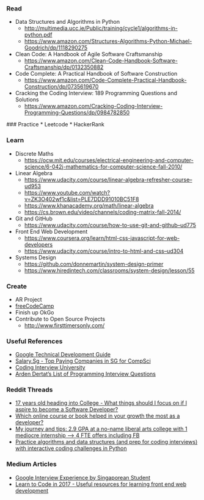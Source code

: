 ### Read

-   Data Structures and Algorithms in Python
    -   http://multimedia.ucc.ie/Public/training/cycle1/algorithms-in-python.pdf
    -   https://www.amazon.com/Structures-Algorithms-Python-Michael-Goodrich/dp/1118290275
-   Clean Code: A Handbook of Agile Software Craftsmanship
    -   https://www.amazon.com/Clean-Code-Handbook-Software-Craftsmanship/dp/0132350882
-   Code Complete: A Practical Handbook of Software Construction
    -   https://www.amazon.com/Code-Complete-Practical-Handbook-Construction/dp/0735619670
-   Cracking the Coding Interview: 189 Programming Questions and Solutions
    -   https://www.amazon.com/Cracking-Coding-Interview-Programming-Questions/dp/0984782850

\#\#\# Practice \* Leetcode \* HackerRank

### Learn

-   Discrete Maths
    -   https://ocw.mit.edu/courses/electrical-engineering-and-computer-science/6-042j-mathematics-for-computer-science-fall-2010/
-   Linear Algebra
    -   https://www.udacity.com/course/linear-algebra-refresher-course–ud953
    -   https://www.youtube.com/watch?v=ZK3O402wf1c&list=PLE7DDD91010BC51F8
    -   https://www.khanacademy.org/math/linear-algebra
    -   https://cs.brown.edu/video/channels/coding-matrix-fall-2014/
-   Git and GitHub
    -   https://www.udacity.com/course/how-to-use-git-and-github–ud775
-   Front End Web Development
    -   https://www.coursera.org/learn/html-css-javascript-for-web-developers
    -   https://www.udacity.com/course/intro-to-html-and-css–ud304
-   Systems Design
    -   https://github.com/donnemartin/system-design-primer
    -   https://www.hiredintech.com/classrooms/system-design/lesson/55

### Create

-   AR Project
-   [freeCodeCamp](https://www.freecodecamp.com/)
-   Finish up OkGo
-   Contribute to Open Source Projects
    -   http://www.firsttimersonly.com/

### Useful References

-   [Google Technical Development Guide](https://www.google.com/about/careers/students/guide-to-technical-development.html)
-   [Salary.Sg - Top Paying Companies in SG for CompSci](http://forums.salary.sg/income-jobs/8617-top-paying-companies-sg-compsci.html#post94905)
-   [Coding Interview University](https://github.com/jwasham/coding-interview-university/blob/master/README.md#recursion)
-   [Arden Dertat’s List of Programming Interview Questions](http://www.ardendertat.com/2012/01/09/programming-interview-questions/)

### Reddit Threads

-   [17 years old heading into College - What things should I focus on if I aspire to become a Software Developer?](https://www.reddit.com/r/cscareerquestions/comments/691zpw/17_years_old_heading_into_college_what_things/)
-   [Which online course or book helped in your growth the most as a developer?](https://www.reddit.com/r/cscareerquestions/comments/65ln8o/which_online_course_or_book_helped_in_your_growth/)
-   [My journey and tips: 2.9 GPA at a no-name liberal arts college with 1 mediocre internship —&gt; 4 FTE offers including FB](https://www.reddit.com/r/cscareerquestions/comments/6278bi/my_journey_and_tips_29_gpa_at_a_noname_liberal/)
-   [Practice algorithms and data structures (and prep for coding interviews) with interactive coding challenges in Python](https://github.com/donnemartin/coding)

### Medium Articles

-   [Google Interview Experience by Singaporean Student](https://medium.com/@jinzhe/my-google-interview-experience-51f716c7e578)
-   [Learn to Code in 2017 - Useful resources for learning front end web development](https://hackernoon.com/learn-to-code-in-2017-get-hired-and-have-fun-along-the-way-5ff4c1b1a790?source=userActivityShare-ff62632145a3-1494413549&gi=1bef10198695)
